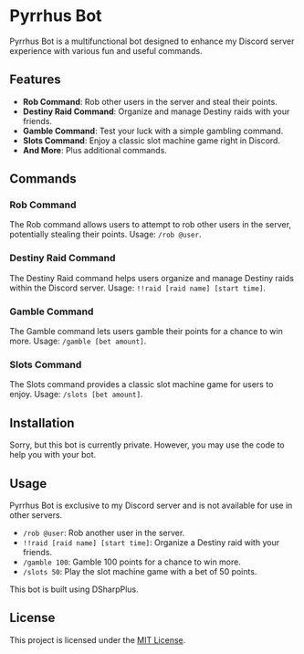 # Pyrrhus Bot

Pyrrhus Bot is a multifunctional bot designed to enhance my Discord server experience with various fun and useful commands.

## Features

- **Rob Command**: Rob other users in the server and steal their points.
- **Destiny Raid Command**: Organize and manage Destiny raids with your friends.
- **Gamble Command**: Test your luck with a simple gambling command.
- **Slots Command**: Enjoy a classic slot machine game right in Discord.
- **And More**: Plus additional commands.

## Commands

### Rob Command

The Rob command allows users to attempt to rob other users in the server, potentially stealing their points. Usage: `/rob @user`.

### Destiny Raid Command

The Destiny Raid command helps users organize and manage Destiny raids within the Discord server. Usage: `!!raid [raid name] [start time]`.

### Gamble Command

The Gamble command lets users gamble their points for a chance to win more. Usage: `/gamble [bet amount]`.

### Slots Command

The Slots command provides a classic slot machine game for users to enjoy. Usage: `/slots [bet amount]`.

## Installation

Sorry, but this bot is currently private. However, you may use the code to help you with your bot.

## Usage

Pyrrhus Bot is exclusive to my Discord server and is not available for use in other servers.

- `/rob @user`: Rob another user in the server.
- `!!raid [raid name] [start time]`: Organize a Destiny raid with your friends.
- `/gamble 100`: Gamble 100 points for a chance to win more.
- `/slots 50`: Play the slot machine game with a bet of 50 points.

This bot is built using DSharpPlus.

## License

This project is licensed under the [MIT License](LICENSE).
